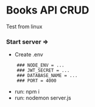 # Books API CRUD
Test from linux
### Start server =>
* Create .env
>		
		### NODE_ENV = ...
		### JWT_SECRET = ...
		### DATABASE_NAME = ...
		### PORT = 4000

* run: npm i
* run: nodemon server.js